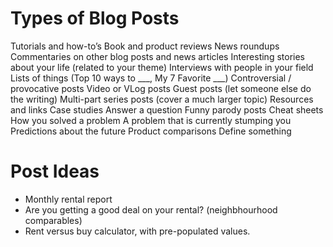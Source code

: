 Types of Blog Posts
====================
Tutorials and how-to’s
Book and product reviews
News roundups
Commentaries on other blog posts and news articles
Interesting stories about your life (related to your theme)
Interviews with people in your field
Lists of things (Top 10 ways to ___, My 7 Favorite ___)
Controversial / provocative posts
Video or VLog posts
Guest posts (let someone else do the writing)
Multi-part series posts (cover a much larger topic)
Resources and links
Case studies
Answer a question
Funny parody posts
Cheat sheets
How you solved a problem
A problem that is currently stumping you
Predictions about the future
Product comparisons
Define something

Post Ideas
==========
- Monthly rental report
- Are you getting a good deal on your rental? (neighbhourhood comparables)
- Rent versus buy calculator, with pre-populated values.
